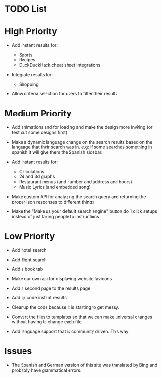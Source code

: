 # TODO List 

# High Priority 

- Add instant results for: 
    - Sports 
    - Recipes  
    - DuckDuckHack cheat sheet integrations 

- Integrate results for: 
    - Shopping 


- Allow criteria selection for users to filter their results 

# Medium Priority 

- Add animations and for loading and make the design more 
inviting (or test out some designs first)   

- Make a dynamic language change on the search results based on 
the language that their search was in. e.g: if some searches something in
 spanish it will give them the Spanish sidebar. 

- Add instant results for: 
    - Calculations 
    - 2d and 3d graphs 
    - Restaurant menus (and number and address and hours)
    - Music Lyrics (and embedded song)


- Make custom API for analyzing the search query and returning the 
proper json responses to different things 

- Make the "Make us your default search engine" button do 1 click setups
instead of just taking people tp instructions

# Low Priority 
- Add hotel search
- Add flight search
- Add a book tab 
- Make our own api for displaying website favicons
- Add a second page to the results page 
- Add qr code instant results 

- Cleanup the code  because it is starting to get messy.
- Convert the files to templates so that we can make universal changes
without having to change each file.

- Add language support that is community driven. This way

# Issues
- The Spanish and German version of this site was translated by Bing 
and probably have grammatical errors. 

